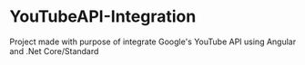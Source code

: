 # YouTubeAPI-Integration
Project made with purpose of integrate Google's YouTube API using Angular and .Net Core/Standard
